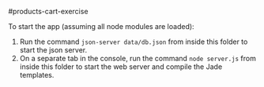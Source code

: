#products-cart-exercise


To start the app (assuming all node modules are loaded):

1.	Run the command `json-server data/db.json` from inside this folder to start the json server.
2.	On a separate tab in the console, run the command `node server.js` from inside this folder to 
		start the web server and compile the Jade templates.
